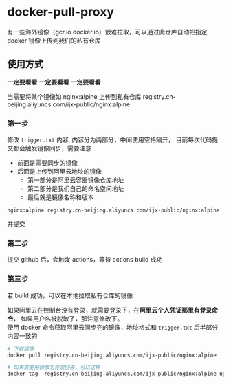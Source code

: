 # docker-pull-proxy

有一些海外镜像（gcr.io docker.io）很难拉取，可以通过此仓库自动把指定 docker 镜像上传到我们的私有仓库

## 使用方式

**一定要看看**
**一定要看看**
**一定要看看**

当需要将某个镜像如 nginx:alpine 上传到私有仓库 registry.cn-beijing.aliyuncs.com/ijx-public/nginx:alpine

### 第一步
修改 `trigger.txt` 内容, 内容分为两部分，中间使用空格隔开， 目前每次代码提交都会触发镜像同步，需要注意

* 前面是需要同步的镜像
* 后面是上传到阿里云地址的镜像
    * 第一部分是阿里云容器镜像仓库地址
    * 第二部分是我们自己的命名空间地址
    * 最后就是镜像名称和版本
```
nginx:alpine registry.cn-beijing.aliyuncs.com/ijx-public/nginx:alpine
```
并提交

### 第二步
提交 github 后，会触发 actions，等待 actions build 成功

### 第三步
若 build 成功，可以在本地拉取私有仓库的镜像


如果阿里云在控制台没有登录，就需要登录下，在**阿里云个人凭证那里有登录命令**， 如果用户名被脱敏了，那注意修改下。   
使用 docker 命令获取阿里云同步完的镜像，地址格式和 `trigger.txt` 后半部分内容一致的

```bash
# 下载镜像
docker pull registry.cn-beijing.aliyuncs.com/ijx-public/nginx:alpine

# 如果需要把镜像名称改回去，可以这样
docker tag  registry.cn-beijing.aliyuncs.com/ijx-public/nginx:alpine nginx:alpine
```


